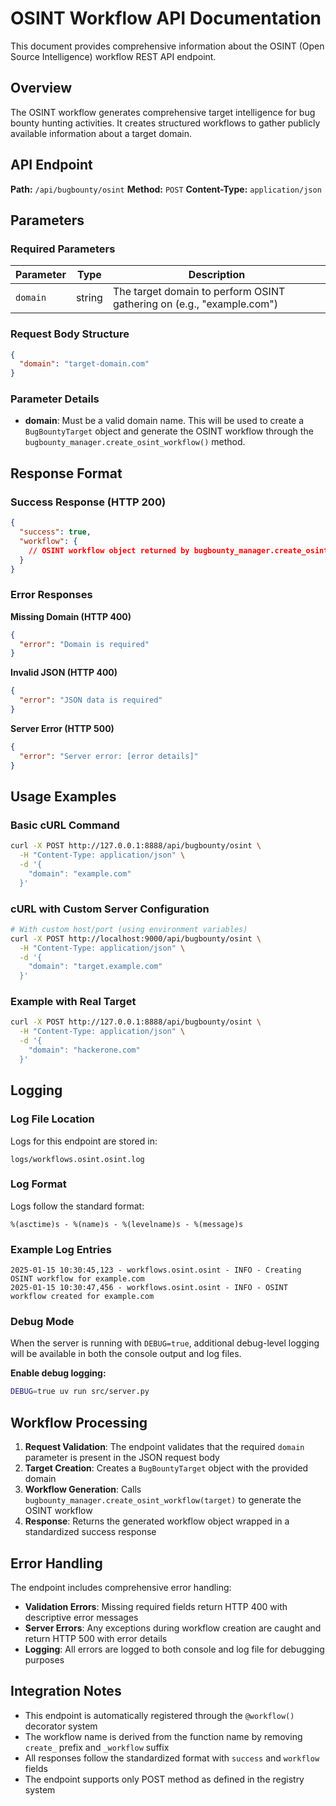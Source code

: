 # OSINT Workflow API Documentation

This document provides comprehensive information about the OSINT (Open Source Intelligence) workflow REST API endpoint.

## Overview

The OSINT workflow generates comprehensive target intelligence for bug bounty hunting activities. It creates structured workflows to gather publicly available information about a target domain.

## API Endpoint

**Path:** `/api/bugbounty/osint`
**Method:** `POST`
**Content-Type:** `application/json`

## Parameters

### Required Parameters

| Parameter | Type | Description |
|-----------|------|-------------|
| `domain` | string | The target domain to perform OSINT gathering on (e.g., "example.com") |

### Request Body Structure

```json
{
  "domain": "target-domain.com"
}
```

### Parameter Details

- **domain**: Must be a valid domain name. This will be used to create a `BugBountyTarget` object and generate the OSINT workflow through the `bugbounty_manager.create_osint_workflow()` method.

## Response Format

### Success Response (HTTP 200)

```json
{
  "success": true,
  "workflow": {
    // OSINT workflow object returned by bugbounty_manager.create_osint_workflow()
  }
}
```

### Error Responses

**Missing Domain (HTTP 400)**
```json
{
  "error": "Domain is required"
}
```

**Invalid JSON (HTTP 400)**
```json
{
  "error": "JSON data is required"
}
```

**Server Error (HTTP 500)**
```json
{
  "error": "Server error: [error details]"
}
```

## Usage Examples

### Basic cURL Command

```bash
curl -X POST http://127.0.0.1:8888/api/bugbounty/osint \
  -H "Content-Type: application/json" \
  -d '{
    "domain": "example.com"
  }'
```

### cURL with Custom Server Configuration

```bash
# With custom host/port (using environment variables)
curl -X POST http://localhost:9000/api/bugbounty/osint \
  -H "Content-Type: application/json" \
  -d '{
    "domain": "target.example.com"
  }'
```

### Example with Real Target

```bash
curl -X POST http://127.0.0.1:8888/api/bugbounty/osint \
  -H "Content-Type: application/json" \
  -d '{
    "domain": "hackerone.com"
  }'
```

## Logging

### Log File Location

Logs for this endpoint are stored in:
```
logs/workflows.osint.osint.log
```

### Log Format

Logs follow the standard format:
```
%(asctime)s - %(name)s - %(levelname)s - %(message)s
```

### Example Log Entries

```
2025-01-15 10:30:45,123 - workflows.osint.osint - INFO - Creating OSINT workflow for example.com
2025-01-15 10:30:47,456 - workflows.osint.osint - INFO - OSINT workflow created for example.com
```

### Debug Mode

When the server is running with `DEBUG=true`, additional debug-level logging will be available in both the console output and log files.

**Enable debug logging:**
```bash
DEBUG=true uv run src/server.py
```

## Workflow Processing

1. **Request Validation**: The endpoint validates that the required `domain` parameter is present in the JSON request body
2. **Target Creation**: Creates a `BugBountyTarget` object with the provided domain
3. **Workflow Generation**: Calls `bugbounty_manager.create_osint_workflow(target)` to generate the OSINT workflow
4. **Response**: Returns the generated workflow object wrapped in a standardized success response

## Error Handling

The endpoint includes comprehensive error handling:

- **Validation Errors**: Missing required fields return HTTP 400 with descriptive error messages
- **Server Errors**: Any exceptions during workflow creation are caught and return HTTP 500 with error details
- **Logging**: All errors are logged to both console and log file for debugging purposes

## Integration Notes

- This endpoint is automatically registered through the `@workflow()` decorator system
- The workflow name is derived from the function name by removing `create_` prefix and `_workflow` suffix
- All responses follow the standardized format with `success` and `workflow` fields
- The endpoint supports only POST method as defined in the registry system
